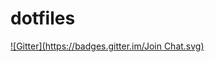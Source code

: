 # dotfiles
[![Gitter](https://badges.gitter.im/Join Chat.svg)](https://gitter.im/kadoppe/dotfiles?utm_source=badge&utm_medium=badge&utm_campaign=pr-badge&utm_content=badge)